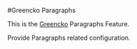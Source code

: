#Greencko Paragraphs

This is the [Greencko](https://github.com/metalbote/greencko) Paragraphs Feature.

Provide Paragraphs related configuration.
